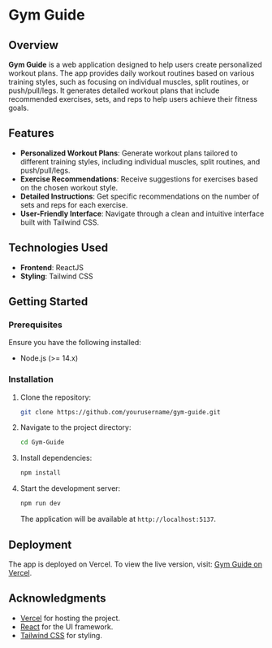# Gym Guide

## Overview

**Gym Guide** is a web application designed to help users create personalized workout plans. The app provides daily workout routines based on various training styles, such as focusing on individual muscles, split routines, or push/pull/legs. It generates detailed workout plans that include recommended exercises, sets, and reps to help users achieve their fitness goals.

## Features

- **Personalized Workout Plans**: Generate workout plans tailored to different training styles, including individual muscles, split routines, and push/pull/legs.
- **Exercise Recommendations**: Receive suggestions for exercises based on the chosen workout style.
- **Detailed Instructions**: Get specific recommendations on the number of sets and reps for each exercise.
- **User-Friendly Interface**: Navigate through a clean and intuitive interface built with Tailwind CSS.

## Technologies Used

- **Frontend**: ReactJS
- **Styling**: Tailwind CSS

## Getting Started

### Prerequisites

Ensure you have the following installed:
- Node.js (>= 14.x)

### Installation

1. Clone the repository:

    ```bash
    git clone https://github.com/yourusername/gym-guide.git
    ```

2. Navigate to the project directory:

    ```bash
    cd Gym-Guide
    ```

3. Install dependencies:

    ```bash
    npm install
    ```

4. Start the development server:

    ```bash
    npm run dev
    ```

   The application will be available at `http://localhost:5137`.

## Deployment

The app is deployed on Vercel. To view the live version, visit: [Gym Guide on Vercel](https://gym-guide-kln6mflf5-arpitvks-projects.vercel.app/).



## Acknowledgments

- [Vercel](https://vercel.com) for hosting the project.
- [React](https://reactjs.org) for the UI framework.
- [Tailwind CSS](https://tailwindcss.com) for styling.


